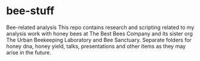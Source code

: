 # bee-stuff
Bee-related analysis
This repo contains research and scripting related to my analysis work with honey bees at The Best Bees Company and its sister org The Urban Beekeeping Laboratory and Bee Sanctuary. 
Separate folders for honey dna, honey yield, talks, presentations and other items as they may arise in the future.
